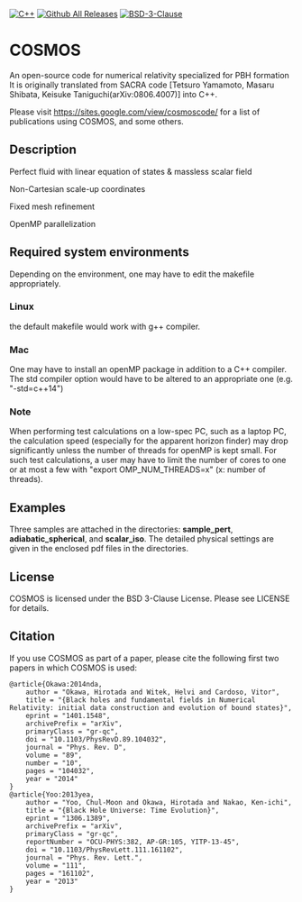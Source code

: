 [![C++](https://custom-icon-badges.herokuapp.com/badge/C++-f34b7d.svg?logo=Cplusplus&logoColor=white)]()
[![Github All Releases](https://img.shields.io/github/downloads/atom/atom/total.svg?style=flat)]()
[![BSD-3-Clause](https://custom-icon-badges.herokuapp.com/badge/license-BSD%203%20Clause-8BB80A.svg?logo=law&logoColor=white)]()

# COSMOS
<!-- 
[![status](https://joss.theoj.org/papers/af52e7f1b7637bfa68818fde7c1a34de/status.svg)](https://joss.theoj.org/papers/af52e7f1b7637bfa68818fde7c1a34de)
[![DOI](https://zenodo.org/badge/118786602.svg)](https://zenodo.org/badge/latestdoi/118786602) -->



An open-source code for numerical relativity specialized for PBH formation
It is originally translated from SACRA code [Tetsuro Yamamoto, Masaru Shibata, Keisuke Taniguchi(arXiv:0806.4007)] into C++.

Please visit https://sites.google.com/view/cosmoscode/ for a list of publications using COSMOS, and some others.

<!-- ## Getting started
Detailed installation instructions and usage examples are available in
our [wiki](https://github.com/GRChombo/GRChombo/wiki), with the home page giving guidance on where to start. -->

## Description
Perfect fluid with linear equation of states & massless scalar field

Non-Cartesian scale-up coordinates

Fixed mesh refinement

OpenMP parallelization 

## Required system environments
Depending on the environment, one may have to edit the makefile appropriately. 

### Linux
the default makefile would work with g++ compiler.

### Mac
One may have to install an openMP package in addition to a C++ compiler. 
The std compiler option would have to be altered to an appropriate one (e.g. "-std=c++14")

### Note
When performing test calculations on a low-spec PC, such as a laptop PC, the calculation speed (especially for the apparent horizon finder) may drop significantly unless the number of threads for openMP is kept small. For such test calculations, a user may have to limit the number of cores to one or at most a few with "export OMP_NUM_THREADS=x" (x: number of threads).

## Examples
Three samples are attached in the directories: **sample_pert**, **adiabatic_spherical**, and **scalar_iso**. The detailed physical settings are given in the enclosed pdf files in the directories. 

## License
COSMOS is licensed under the BSD 3-Clause License. Please see LICENSE for details.

## Citation
If you use COSMOS as part of a paper, please cite the following first two papers in which COSMOS is used:

```
@article{Okawa:2014nda,
    author = "Okawa, Hirotada and Witek, Helvi and Cardoso, Vitor",
    title = "{Black holes and fundamental fields in Numerical Relativity: initial data construction and evolution of bound states}",
    eprint = "1401.1548",
    archivePrefix = "arXiv",
    primaryClass = "gr-qc",
    doi = "10.1103/PhysRevD.89.104032",
    journal = "Phys. Rev. D",
    volume = "89",
    number = "10",
    pages = "104032",
    year = "2014"
}
@article{Yoo:2013yea,
    author = "Yoo, Chul-Moon and Okawa, Hirotada and Nakao, Ken-ichi",
    title = "{Black Hole Universe: Time Evolution}",
    eprint = "1306.1389",
    archivePrefix = "arXiv",
    primaryClass = "gr-qc",
    reportNumber = "OCU-PHYS:382, AP-GR:105, YITP-13-45",
    doi = "10.1103/PhysRevLett.111.161102",
    journal = "Phys. Rev. Lett.",
    volume = "111",
    pages = "161102",
    year = "2013"
}
```
